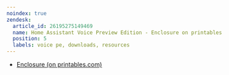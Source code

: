 ```yaml
---
noindex: true
zendesk:
  article_id: 26195275149469
  name: Home Assistant Voice Preview Edition - Enclosure on printables
  position: 5
  labels: voice pe, downloads, resources
---
```


- [Enclosure (on printables.com)](https://www.printables.com/model/1110526)
